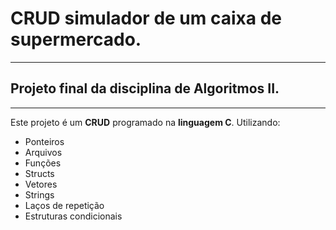 # CRUD simulador de um caixa de supermercado.
***
## Projeto final da disciplina de Algoritmos II.
***
 Este projeto é um **CRUD** programado na **linguagem C**.
 Utilizando: 
 * Ponteiros
 * Arquivos
 * Funções
 * Structs
 * Vetores
 * Strings
 * Laços de repetição
 * Estruturas condicionais
 
